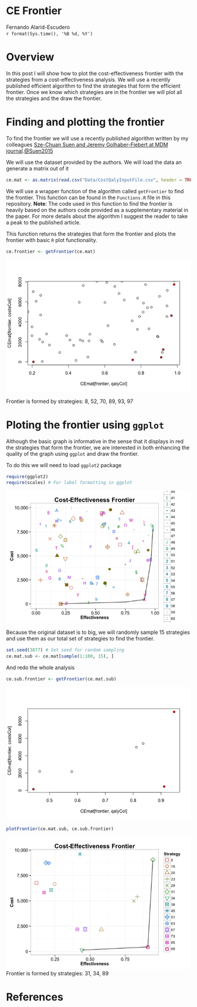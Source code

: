 # CE Frontier
Fernando Alarid-Escudero  
`r format(Sys.time(), '%B %d, %Y')`  



# Overview
In this post I will show how to plot the cost-effectiveness frontier with the strategies from a cost-effectiveness analysis. We will use a recently published efficient algorithm to find the strategies that form the efficient frontier. Once we know which strategies are in the frontier we will plot all the strategies and the draw the frontier.

# Finding and plotting the frontier
To find the frontier we will use a recently published algorithm written by my colleagues [Sze-Chuan Suen and Jeremy Golhaber-Fiebert at MDM journal][@Suen2015].[@Suen2015] 

We will use the dataset provided by the authors. We will load the data an generate a matrix out of it

```r
ce.mat <- as.matrix(read.csv("Data/CostQalyInputFile.csv", header = TRUE))
```

We will use a wrapper function of the algorithm called `getFrontier` to find the frontier. This function can be found in the `Functions.R` file in this repository. **Note**: The code used in this function to find the frontier is heavily based on the authors code provided as a supplementary material in the paper. For more details about the algorithm I suggest the reader to take a peak to the published article.

This function returns the strategies that form the frontier and plots the frontier with basic `R` plot functionality.


```r
ce.frontier <- getFrontier(ce.mat)
```

![](CE-Frontier_files/figure-html/Get-frontier-1.png) 

Frontier is formed by strategies: 8, 52, 70, 89, 93, 97


# Ploting the frontier using `ggplot`
Although the basic graph is informative in the sense that it displays in red the strategies that form the frontier, we are interested in both enhancing the quality of the graph using `ggplot` and draw the frontier.

To do this we will need to load `ggplot2` package

```r
require(ggplot2)
require(scales) # For label formatting in ggplot
```


![](CE-Frontier_files/figure-html/ce-frontier-1.png) 

Because the original dataset is to big, we will randomly sample 15 strategies and use them as our total set of strategies to find the frontier.

```r
set.seed(3877) # Set seed for random sampling
ce.mat.sub <- ce.mat[sample(1:100, 15), ]
```

And redo the whole analysis


```r
ce.sub.frontier <- getFrontier(ce.mat.sub)
```

![](CE-Frontier_files/figure-html/Get-frontier-reduced-1.png) 

```r
plotFrontier(ce.mat.sub, ce.sub.frontier)
```

![](CE-Frontier_files/figure-html/Get-frontier-reduced-2.png) 
Frontier is formed by strategies: 31, 34, 89

[@Suen2015]: http://mdm.sagepub.com/cgi/doi/10.1177/0272989X15583496
# References
